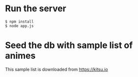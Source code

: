 # Run the server
````
$ npm install
$ node app.js
````

# Seed the db with sample list of animes
This sample list is downloaded from https://kitsu.io
